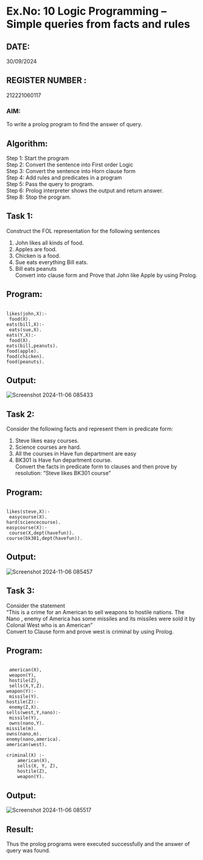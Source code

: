 # Ex.No: 10  Logic Programming –  Simple queries from facts and rules
## DATE:  
30/09/2024
## REGISTER NUMBER : 
212221060117
### AIM: 
To write a prolog program to find the answer of query. 
##  Algorithm:
 Step 1: Start the program <br> 
 Step 2: Convert the sentence into First order Logic  <br> 
 Step 3:  Convert the sentence into Horn clause form  <br> 
 Step 4: Add rules and predicates in a program   <br> 
 Step 5:  Pass the query to program. <br> 
 Step 6: Prolog interpreter shows the output and return answer. <br> 
 Step 8:  Stop the program.
## Task 1:
Construct the FOL representation for the following sentences <br> 
1.	John likes all kinds of food.  <br> 
2.	Apples are food.  <br> 
3.	Chicken is a food.  <br> 
4.	Sue eats everything Bill eats. <br> 
5.	 Bill eats peanuts  <br> 
   Convert into clause form and Prove that John like Apple by using Prolog. <br> 
## Program:
```

likes(john,X):-
 food(X).
eats(bill,X):-
 eats(sue,X).
eats(Y,X):-
 food(X).
eats(bill,peanuts).
food(apple).
food(chicken).
food(peanuts).

```
## Output:

![Screenshot 2024-11-06 085433](https://github.com/user-attachments/assets/775df27c-1e3e-45e3-8f9a-cce318d7b2c5)


## Task 2:
Consider the following facts and represent them in predicate form: <br>              
1.	Steve likes easy courses. <br> 
2.	Science courses are hard. <br> 
3. All the courses in Have fun department are easy <br> 
4. BK301 is Have fun department course.<br> 
Convert the facts in predicate form to clauses and then prove by resolution: “Steve likes BK301 course”<br> 

## Program:
```

likes(steve,X):-
 easycourse(X).
hard(sciencecourse).
easycourse(X):-
 course(X,dept(havefun)).
course(bk301,dept(havefun)).

```
## Output:

![Screenshot 2024-11-06 085457](https://github.com/user-attachments/assets/8a5f63a4-9265-43aa-a241-4fe648d55f6c)


## Task 3:
Consider the statement <br> 
“This is a crime for an American to sell weapons to hostile nations. The Nano , enemy of America has some missiles and its missiles were sold it by Colonal West who is an American” <br> 
Convert to Clause form and prove west is criminal by using Prolog.<br> 
## Program:
```

 american(X),
 weapon(Y),
 hostile(Z),
 sells(X,Y,Z).
weapon(Y):-
 missile(Y).
hostile(Z):-
 enemy(Z,X).
sells(west,Y,nano):-
 missile(Y),
 owns(nano,Y).
missile(m).
owns(nano,m).
enemy(nano,america).
american(west).

criminal(X) :- 
    american(X), 
    sells(X, Y, Z), 
    hostile(Z), 
    weapon(Y).

```
## Output:

![Screenshot 2024-11-06 085517](https://github.com/user-attachments/assets/07dd366b-ed09-43cb-82e5-d1ff5942ceea)

## Result:
Thus the prolog programs were executed successfully and the answer of query was found.
